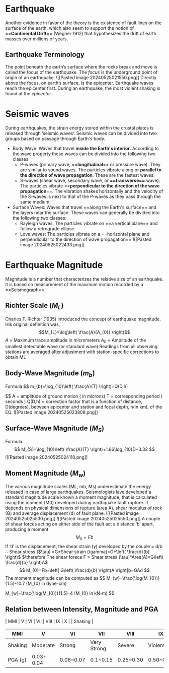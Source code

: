 # Earthquake
Another evidence in favor of the theory is the existence of fault lines on the surface of the earth, which also seem to support the notion of ==**Continental Drift**== (Wegner 1912) that hypothesizes the drift of earth masses over millions of years. 
## Earthquake Terminology 
The point beneath the earth’s surface where the rocks break and move is called the focus of the earthquake. The *focus* is the underground point of origin of an earthquake.
![[Pasted image 20240525021550.png]]
Directly above the focus, on earth’s surface, is the epicenter. Earthquake waves reach the epicenter first. During an earthquake, the most violent shaking is found at the *epicenter*.
# Seismic waves
During earthquakes, the strain energy stored within the crustal plates is released through ‘seismic waves’. Seismic waves can be divided into two groups based on passage through Earth's body.
- Body Wave: Waves that travel **inside the Earth's interior**. According to the wave property these waves can be divided into the following two classes
	- P-waves (primary wave, ==**longitudinal**== or pressure wave): They are similar to sound waves. The particles vibrate along or **parallel to the direction of wave propagation**. These are the fastest waves.
	- S-waves (shear wave, secondary wave, or **==transverse==** wave): The particles vibrate ==**perpendicular to the direction of the wave propagation**==. The vibration shakes horizontally and the velocity of the S-waves is next to that of the P-waves as they pass through the same medium.
- Surface Waves: Waves that travel ==along the Earth's surface== and the layers near the surface. These waves can generally be divided into the following two classes:
	- Rayleigh waves: The particles vibrate on ==a vertical plane== and follow a retrograde ellipse.
	- Love waves: The particles vibrate on a ==horizontal plane and perpendicular to the direction of wave propagation==
![[Pasted image 20240525022433.png]]
# Earthquake Magnitude
Magnitude is a number that characterizes the relative size of an earthquake. It is based on measurement of the maximum motion recorded by a ==Seismograph==.
## Richter Scale ($M_{L}$)
Charles F. Richter (1935) introduced the concept of earthquake magnitude. His original definition was, $$M_{L}=\log\left( \frac{A}{A_{0}} \right)$$
$A$ = Maximum trace amplitude in micrometers 
$A_{0}$ = Amplitude of the smallest detectable wave (or standard wave)
Readings from all observing stations are averaged after adjustment with station-specific corrections to obtain ML
## Body-Wave Magnitude ($m_{b}$)
Formula 
$$
m_{b}=\log_{10}\left( \frac{A}{T} \right)+Q(D,h)

$$
A = amplitude of ground motion ( in microns)
T = corresponding period ( seconds )
Q(D,h) = correction factor that is a function of distance, D(degrees), between epicenter and station and focal depth, h(in km), of the EQ.
![[Pasted image 20240525023808.png]]
## Surface-Wave Magnitude ($M_{S}$)
Formula
$$
M_{S}=\log_{10}\left( \frac{A}{T} \right)+1.66\log_{10}D+3.33
$$
![[Pasted image 20240525024110.png]]
## Moment Magnitude ($M_{w}$)
The various magnitude scales (ML, mb, Ms) underestimate the energy released in case of large earthquakes. Seismologists lave developed a standard magnitude scale known a moment magnitude, that is calculated using the moment (M0) developed during earthquake fault rupture. It depends on physical dimensions of rupture
(area A), shear modulus of rock (G) and average displacement (d) of fault plane.
![[Pasted image 20240525025530.png]]
![[Pasted image 20240525025550.png]]
A couple of shear forces acting on either side of the fault act a distance ‘b’ apart, producing a moment 
$$
M_{0}=Fb
$$
If ‘d’ is the displacement, the shear strain ($\gamma$) developed by the couple = d/b
$\therefore$ Shear stress ($\tau) =G*Shear strain (\gamma)=G*\left( \frac{d}{b} \right)$
$\therefore The shear forece F = Shear stress (\tau)*Area(A)=G\left( \frac{d}{b} \right)A$
$$
M_{0}=Fb=\left[ G\left( \frac{d}{b} \right)A \right]b=GAd
$$
The moment magnitude can be computed as
$$
M_{w}=\frac{\log(M_{0})}{1.5}-10.7 (M_{0} in dyne-cm)

$$
$$
M_{w}=\frac{\log(M_{0})}{1.5}-4 (M_{0} in kN-m)
$$
## Relation between Intensity, Magnitude and PGA

| MMI | V | VI | VII | VIII | IX | X |
| Shaking |



| MMI     | V         | VI        | VII         | VIII      | IX        | X       |
| ------- | --------- | --------- | ----------- | --------- | --------- | ------- |
| Shaking | Moderate  | Strong    | Very Strong | Severe    | Violent   | Extreme |
| PGA (g) | 0.03-0.04 | 0.06~0.07 | 0.1~0.15    | 0.25~0.30 | 0.50~0.55 | >0.60   |
